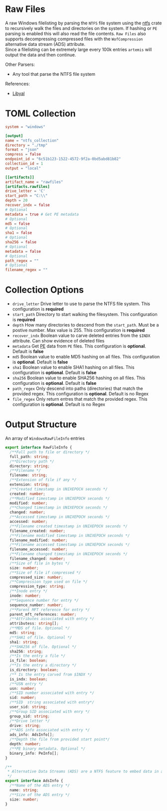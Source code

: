 # Raw Files

A raw Windows filelisting by parsing the `NTFS` file system using the
[ntfs](https://github.com/ColinFinck/ntfs) crate to recursively walk the files
and directories on the system. If hashing or `PE` parsing is enabled this will
also read the file contents. `Raw Files` also supports decompressing compressed
files with the `WofCompression` alternative data stream (ADS) attribute.\
Since a filelisting can be extremely large every 100k entries `artemis` will
output the data and then continue.

Other Parsers:

- Any tool that parse the NTFS file system

References:

- [Libyal](https://github.com/libyal/libfsntfs/blob/main/documentation/New%20Technologies%20File%20System%20(NTFS).asciidoc)

# TOML Collection

```toml
system = "windows"

[output]
name = "ntfs_collection"
directory = "./tmp"
format = "json"
compress = false
endpoint_id = "6c51b123-1522-4572-9f2a-0bd5abd81b82"
collection_id = 1
output = "local"

[[artifacts]]
artifact_name = "rawfiles"
[artifacts.rawfiles]
drive_letter = 'C'
start_path = "C:\\"
depth = 20
recover_indx = false
# Optional
metadata = true # Get PE metadata
# Optional
md5 = false
# Optional
sha1 = false
# Optional
sha256 = false
# Optional
metadata = false
# Optional
path_regex = ""
# Optional
filename_regex = ""
```

# Collection Options

- `drive_letter` Drive letter to use to parse the NTFS file system. This
  configuration is **required**
- `start_path` Directory to start walking the filesystem. This configuration is
  **required**
- `depth` How many directories to descend from the `start_path`. Must be a
  postive number. Max value is 255. This configuration is **required**
- `recover_indx` Boolean value to carve deleted entries from the `$INDX`
  attribute. Can show evidence of deleted files
- `metadata` Get [PE](pe.md) data from `PE` files. This configuration is
  **optional**. Default is **false**
- `md5` Boolean value to enable MD5 hashing on all files. This configuration is
  **optional**. Default is **false**
- `sha1` Boolean value to enable SHA1 hashing on all files. This configuration
  is **optional**. Default is **false**
- `sha256` Boolean value to enable SHA256 hashing on all files. This
  configuration is **optional**. Default is **false**
- `path_regex` Only descend into paths (directories) that match the provided
  regex. This configuration is **optional**. Default is no Regex
- `file_regex` Only return entres that match the provided regex. This
  configuration is **optional**. Default is no Regex

# Output Structure

An array of `WindowsRawFileInfo` entries

```typescript
export interface RawFileInfo {
  /**Full path to file or directory */
  full_path: string;
  /**Directory path */
  directory: string;
  /**Filename */
  filename: string;
  /**Extension of file if any */
  extension: string;
  /**Created timestamp in UNIXEPOCH seconds */
  created: number;
  /**Modified timestamp in UNIXEPOCH seconds */
  modified: number;
  /**Changed timestamp in UNIXEPOCH seconds */
  changed: number;
  /**Accessed timestamp in UNIXEPOCH seconds */
  accessed: number;
  /**Filename created timestamp in UNIXEPOCH seconds */
  filename_created: number;
  /**Filename modified timestamp in UNIXEPOCH seconds */
  filename_modified: number;
  /**Filename accessed timestamp in UNIXEPOCH seconds */
  filename_accessed: number;
  /**Filename changed timestamp in UNIXEPOCH seconds */
  filename_changed: number;
  /**Size of file in bytes */
  size: number;
  /**Size of file if compressed */
  compressed_size: number;
  /**Compression type used on file */
  compression_type: string;
  /**Inode entry */
  inode: number;
  /**Sequence number for entry */
  sequence_number: number;
  /**Parent MFT reference for entry */
  parent_mft_references: number;
  /**Attributes associated with entry */
  attributess: string[];
  /**MD5 of file. Optional */
  md5: string;
  /**SHA1 of file. Optional */
  sha1: string;
  /**SHA256 of file. Optional */
  sha256: string;
  /**Is the entry a file */
  is_file: boolean;
  /**Is the entry a directory */
  is_directory: boolean;
  /** Is the entry carved from $INDX */
  is_indx: boolean;
  /**USN entry */
  usn: number;
  /**SID number associated with entry */
  sid: number;
  /**SID  string associated with entry*/
  user_sid: string;
  /**Group SID associated with enry */
  group_sid: string;
  /**Drive letter */
  drive: string;
  /**ADS info associated with entry */
  ads_info: AdsInfo[];
  /**Depth the file from provided start point*/
  depth: number;
  /**PE binary metadata. Optional */
  binary_info: PeInfo[];
}

/**
 * Alternative Data Streams (ADS) are a NTFS feature to embed data in another data stream
 */
export interface AdsInfo {
  /**Name of the ADS entry */
  name: string;
  /**Size of the ADS entry */
  size: number;
}
```
